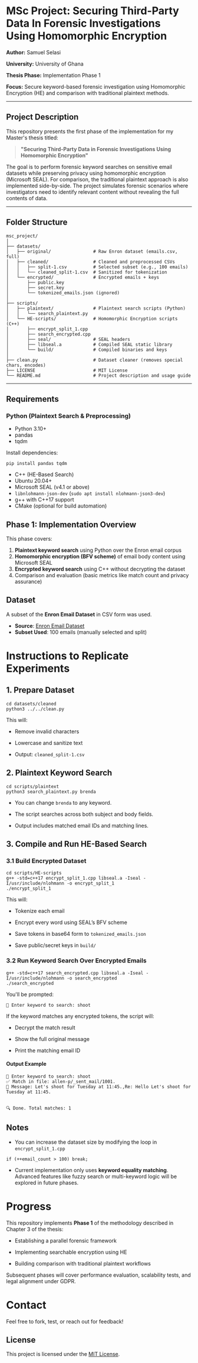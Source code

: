 # MSc Project: Securing Third-Party Data In Forensic Investigations Using Homomorphic Encryption

**Author:** Samuel Selasi

**University:** University of Ghana

**Thesis Phase:** Implementation Phase 1

**Focus:** Secure keyword-based forensic investigation using Homomorphic Encryption (HE) and comparison with traditional plaintext methods.

---

## Project Description

This repository presents the first phase of the implementation for my Master's thesis titled:

> **"Securing Third-Party Data in Forensic Investigations Using Homomorphic Encryption"**

The goal is to perform forensic keyword searches on sensitive email datasets while preserving privacy using homomorphic encryption (Microsoft SEAL). For comparison, the traditional plaintext approach is also implemented side-by-side. The project simulates forensic scenarios where investigators need to identify relevant content without revealing the full contents of data.

---

## Folder Structure
```
msc_project/
│
├── datasets/
│   ├── original/                # Raw Enron dataset (emails.csv, full)
│   ├── cleaned/                 # Cleaned and preprocessed CSVs
│   │   ├── split-1.csv          # Selected subset (e.g., 100 emails)
│   │   └── cleaned_split-1.csv  # Sanitized for tokenization
│   └── encrypted/               # Encrypted emails + keys
│       ├── public.key
│       ├── secret.key
│       └── tokenized_emails.json (ignored)
│
├── scripts/
│   ├── plaintext/               # Plaintext search scripts (Python)
│   │   └── search_plaintext.py
│   └── HE-scripts/              # Homomorphic Encryption scripts (C++)
│       ├── encrypt_split_1.cpp
│       ├── search_encrypted.cpp
│       ├── seal/                # SEAL headers
│       ├── libseal.a            # Compiled SEAL static library
│       └── build/               # Compiled binaries and keys
│
├── clean.py                     # Dataset cleaner (removes special chars, encodes)
├── LICENSE                      # MIT License
└── README.md                    # Project description and usage guide
```

---

## Requirements

### Python (Plaintext Search & Preprocessing)

- Python 3.10+
- pandas
- tqdm

Install dependencies:

```
pip install pandas tqdm
```

- C++ (HE-Based Search)
- Ubuntu 20.04+
- Microsoft SEAL (v4.1 or above)
- `libnlohmann-json-dev` (`sudo apt install nlohmann-json3-dev`)
- g++ with C++17 support
- CMake (optional for build automation)

## Phase 1: Implementation Overview
This phase covers:

1. **Plaintext keyword search** using Python over the Enron email corpus
2. **Homomorphic encryption (BFV scheme)** of email body content using Microsoft SEAL
3. **Encrypted keyword search** using C++ without decrypting the dataset
4. Comparison and evaluation (basic metrics like match count and privacy assurance)


## Dataset

A subset of the **Enron Email Dataset** in CSV form was used.

* **Source**: [Enron Email Dataset](https://www.cs.cmu.edu/~enron/)
* **Subset Used**: 100 emails (manually selected and split)


# Instructions to Replicate Experiments

## 1. Prepare Dataset

```
cd datasets/cleaned
python3 ../../clean.py
```

This will:

* Remove invalid characters

* Lowercase and sanitize text

* Output: `cleaned_split-1.csv`


## 2. Plaintext Keyword Search

```
cd scripts/plaintext
python3 search_plaintext.py brenda

```

* You can change `brenda` to any keyword.

* The script searches across both subject and body fields.

* Output includes matched email IDs and matching lines.


## 3. Compile and Run HE-Based Search
### 3.1 Build Encrypted Dataset

```
cd scripts/HE-scripts
g++ -std=c++17 encrypt_split_1.cpp libseal.a -Iseal -I/usr/include/nlohmann -o encrypt_split_1
./encrypt_split_1
```

This will:

* Tokenize each email

* Encrypt every word using SEAL’s BFV scheme

* Save tokens in base64 form to `tokenized_emails.json`

* Save public/secret keys in `build/`

### 3.2 Run Keyword Search Over Encrypted Emails

```
g++ -std=c++17 search_encrypted.cpp libseal.a -Iseal -I/usr/include/nlohmann -o search_encrypted
./search_encrypted

```

You'll be prompted:

```
🔑 Enter keyword to search: shoot

```

If the keyword matches any encrypted tokens, the script will:

* Decrypt the match result

* Show the full original message

* Print the matching email ID


#### Output Example

```
🔑 Enter keyword to search: shoot
✅ Match in file: allen-p/_sent_mail/1001.
📝 Message: Let's shoot for Tuesday at 11:45.,Re: Hello Let's shoot for Tuesday at 11:45.


🔍 Done. Total matches: 1
```

## Notes
* You can increase the dataset size by modifying the loop in `encrypt_split_1.cpp`

```
if (++email_count > 100) break;
```

* Current implementation only uses **keyword equality matching**. Advanced features like fuzzy search or multi-keyword logic will be explored in future phases.

# Progress

This repository implements **Phase 1** of the methodology described in Chapter 3 of the thesis:

* Establishing a parallel forensic framework

* Implementing searchable encryption using HE

* Building comparison with traditional plaintext workflows

Subsequent phases will cover performance evaluation, scalability tests, and legal alignment under GDPR.

# Contact

Feel free to fork, test, or reach out for feedback!

## License

This project is licensed under the [MIT License](LICENSE).

